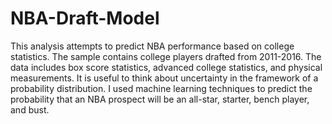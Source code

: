 # NBA-Draft-Model
This analysis attempts to predict NBA performance based on college statistics. The sample contains college players drafted from 2011-2016. The data includes box score statistics, advanced college statistics, and physical measurements. It is useful to think about uncertainty in the framework of a probability distribution. I used machine learning techniques to predict the probability that an NBA prospect will be an all-star, starter, bench player, and bust. 
